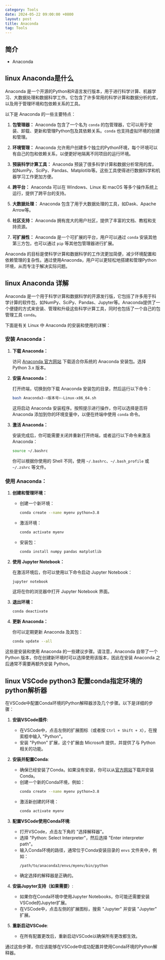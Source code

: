 ```yaml
---
category: Tools
date: 2024-05-22 09:00:00 +0800
layout: post
title: Anaconda
tag: Tools
---
```

## 简介

+ Anaconda

## linux Anaconda是什么

Anaconda 是一个开源的Python和R语言发行版本，用于进行科学计算、机器学习、大数据处理和数据科学工作。它包含了许多常用的科学计算和数据分析的库，以及用于管理环境和包依赖关系的工具。

以下是 Anaconda 的一些主要特点：

1. **包管理器：** Anaconda 包含了一个名为 `conda` 的包管理器，它可以用于安装、卸载、更新和管理Python包及其依赖关系。`conda` 也支持虚拟环境的创建和管理。

2. **环境管理：** Anaconda 允许用户创建多个独立的Python环境，每个环境可以有自己的包和依赖关系，以便更好地隔离不同项目的运行环境。

3. **预装科学计算工具：** Anaconda 预装了很多科学计算和数据分析常用的库，如NumPy、SciPy、Pandas、Matplotlib等。这些工具使得进行数据科学和机器学习工作更加方便。

4. **跨平台：** Anaconda 可以在 Windows、Linux 和 macOS 等多个操作系统上运行，提供了跨平台的支持。

5. **大数据处理：** Anaconda 包含了用于大数据处理的工具，如Dask、Apache Arrow等。

6. **社区支持：** Anaconda 拥有庞大的用户社区，提供了丰富的文档、教程和支持资源。

7. **可扩展性：** Anaconda 是一个可扩展的平台，用户可以通过 `conda` 安装其他第三方包，也可以通过 `pip` 等其他包管理器进行扩展。

Anaconda 的目标是使科学计算和数据科学的工作流更加简便，减少环境配置和依赖管理的复杂性。通过使用Anaconda，用户可以更轻松地搭建和管理Python环境，从而专注于解决实际问题。

## linux Anaconda 详解

Anaconda 是一个用于科学计算和数据科学的开源发行版，它包括了许多用于科学计算的软件包，如NumPy、SciPy、Pandas、Jupyter等。Anaconda提供了一个便捷的方式来安装、管理和升级这些科学计算工具，同时也包括了一个自己的包管理工具 `conda`。

下面是有关 Linux 中 Anaconda 的安装和使用的详解：

### 安装 Anaconda：

1. **下载 Anaconda：**

   访问 [Anaconda 官方网站](https://www.anaconda.com/products/distribution) 下载适合你系统的 Anaconda 安装包。选择 Python 3.x 版本。

2. **安装 Anaconda：**

   打开终端，切换到你下载 Anaconda 安装包的目录，然后运行以下命令：

   ```bash
   bash Anaconda3-<版本号>-Linux-x86_64.sh
   ```

   这将启动 Anaconda 安装程序。按照提示进行操作，你可以选择是否将 Anaconda 添加到你的环境变量中，以便在终端中使用 `conda` 命令。

3. **激活 Anaconda：**

   安装完成后，你可能需要关闭并重新打开终端，或者运行以下命令来激活 Anaconda：

   ```bash
   source ~/.bashrc
   ```

   你可以根据你使用的 Shell 不同，使用 `~/.bashrc`、`~/.bash_profile` 或 `~/.zshrc` 等文件。

### 使用 Anaconda：

1. **创建和管理环境：**

   - 创建一个新环境：

     ```bash
     conda create --name myenv python=3.8
     ```

   - 激活环境：

     ```bash
     conda activate myenv
     ```

   - 安装包：

     ```bash
     conda install numpy pandas matplotlib
     ```

2. **使用 Jupyter Notebook：**

   在激活环境后，你可以使用以下命令启动 Jupyter Notebook：

   ```bash
   jupyter notebook
   ```

   这将在你的浏览器中打开 Jupyter Notebook 界面。

3. **退出环境：**

   ```bash
   conda deactivate
   ```

4. **更新 Anaconda：**

   你可以定期更新 Anaconda 及其包：

   ```bash
   conda update --all
   ```

这些是安装和使用 Anaconda 的一些建议步骤。请注意，Anaconda 自带了一个 Python 版本，你在创建新环境时可以选择使用该版本，因此在安装 Anaconda 之后通常不需要再额外安装 Python。

## linux VSCode python3 配置conda指定环境的python解析器

在VSCode中配置Conda环境的Python解释器涉及几个步骤。以下是详细的步骤：

1. **安装VSCode插件**:
   - 在VSCode中，点击左侧的扩展图标（或者按 `Ctrl + Shift + X`），在搜索框中输入 "Python"。
   - 安装 "Python" 扩展，这个扩展由 Microsoft 提供，并提供了与 Python 相关的功能。

2. **安装并配置Conda**:
   - 确保已经安装了Conda。如果没有安装，你可以从[官方网站](https://docs.conda.io/projects/conda/en/latest/user-guide/install/index.html)下载并安装Conda。
   - 创建一个新的Conda环境，例如：
     ```bash
     conda create --name myenv python=3.8
     ```
   - 激活新创建的环境：
     ```bash
     conda activate myenv
     ```

3. **配置VSCode使用Conda环境**:
   - 打开VSCode，点击左下角的 "选择解释器"。
   - 选择 "Python: Select Interpreter"，然后选择 "Enter interpreter path"。
   - 输入Conda环境的路径，通常位于Conda安装目录的 `envs` 文件夹中，例如：
     ```
     /path/to/anaconda3/envs/myenv/bin/python
     ```
   - 确定选择的解释器是正确的。

4. **安装Jupyter支持（如果需要）**:
   - 如果你在Conda环境中使用Jupyter Notebooks，你可能还需要安装VSCode的Jupyter扩展。
   - 在VSCode中，点击左侧的扩展图标，搜索 "Jupyter" 并安装 "Jupyter" 扩展。

5. **重新启动VSCode**:
   - 在所有配置更改后，重新启动VSCode以确保所有更改都生效。

通过这些步骤，你应该能够在VSCode中成功配置并使用Conda环境的Python解释器。